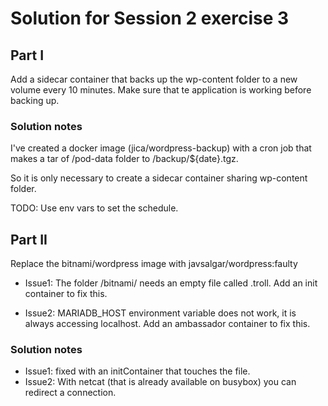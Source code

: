 # Solution for Session 2 exercise 3

## Part I

Add a sidecar container that backs up the wp-content folder to a new volume every 10 minutes. Make sure that te application is working before backing up.

### Solution notes

I've created a docker image (jica/wordpress-backup) with a cron job that makes a tar of /pod-data folder to /backup/${date}.tgz.

So it is only necessary to create a sidecar container sharing wp-content folder.

TODO: Use env vars to set the schedule.

## Part II

Replace the bitnami/wordpress image with javsalgar/wordpress:faulty

- Issue1: The folder /bitnami/ needs an empty file called .troll. Add an init container to fix this.

- Issue2: MARIADB_HOST environment variable does not work, it is always accessing localhost. Add an ambassador container to fix this.

### Solution notes

- Issue1: fixed with an initContainer that touches the file.
- Issue2: With netcat (that is already available on busybox) you can redirect a connection.